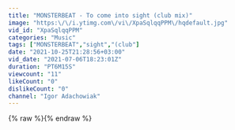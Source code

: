 ```yaml
---
title: "MONSTERBEAT - To come into sight (club mix)"
image: "https:\/\/i.ytimg.com\/vi\/XpaSqlqqPPM\/hqdefault.jpg"
vid_id: "XpaSqlqqPPM"
categories: "Music"
tags: ["MONSTERBEAT","sight","(club"]
date: "2021-10-25T21:28:56+03:00"
vid_date: "2021-07-06T18:23:01Z"
duration: "PT6M15S"
viewcount: "11"
likeCount: "0"
dislikeCount: "0"
channel: "Igor Adachowiak"
---
```

{% raw %}{% endraw %}
